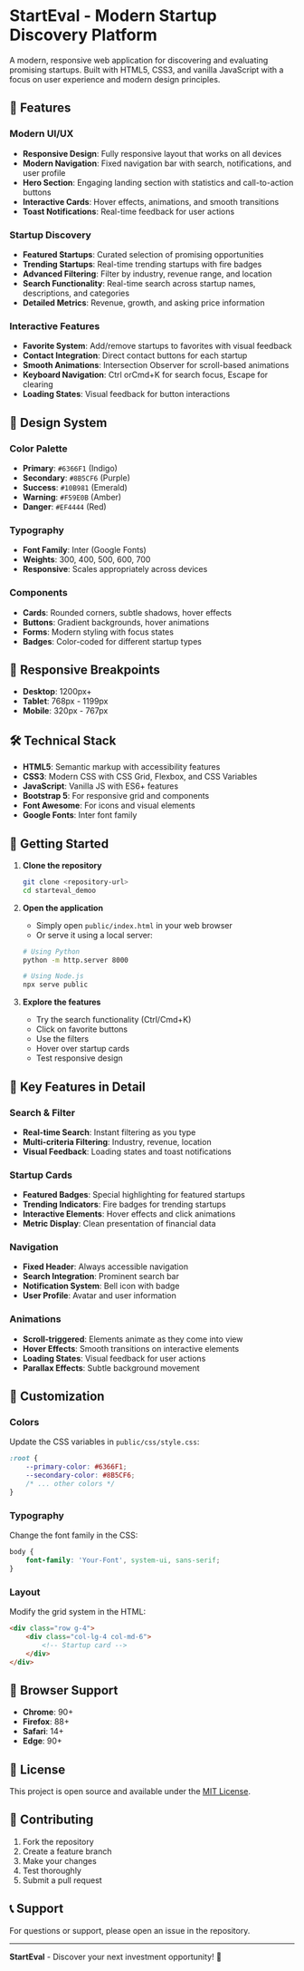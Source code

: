 # StartEval - Modern Startup Discovery Platform

A modern, responsive web application for discovering and evaluating promising startups. Built with HTML5, CSS3, and vanilla JavaScript with a focus on user experience and modern design principles.

## 🚀 Features

### Modern UI/UX
- **Responsive Design**: Fully responsive layout that works on all devices
- **Modern Navigation**: Fixed navigation bar with search, notifications, and user profile
- **Hero Section**: Engaging landing section with statistics and call-to-action buttons
- **Interactive Cards**: Hover effects, animations, and smooth transitions
- **Toast Notifications**: Real-time feedback for user actions

### Startup Discovery
- **Featured Startups**: Curated selection of promising opportunities
- **Trending Startups**: Real-time trending startups with fire badges
- **Advanced Filtering**: Filter by industry, revenue range, and location
- **Search Functionality**: Real-time search across startup names, descriptions, and categories
- **Detailed Metrics**: Revenue, growth, and asking price information

### Interactive Features
- **Favorite System**: Add/remove startups to favorites with visual feedback
- **Contact Integration**: Direct contact buttons for each startup
- **Smooth Animations**: Intersection Observer for scroll-based animations
- **Keyboard Navigation**: Ctrl orCmd+K for search focus, Escape for clearing
- **Loading States**: Visual feedback for button interactions

## 🎨 Design System

### Color Palette
- **Primary**: `#6366F1` (Indigo)
- **Secondary**: `#8B5CF6` (Purple)
- **Success**: `#10B981` (Emerald)
- **Warning**: `#F59E0B` (Amber)
- **Danger**: `#EF4444` (Red)

### Typography
- **Font Family**: Inter (Google Fonts)
- **Weights**: 300, 400, 500, 600, 700
- **Responsive**: Scales appropriately across devices

### Components
- **Cards**: Rounded corners, subtle shadows, hover effects
- **Buttons**: Gradient backgrounds, hover animations
- **Forms**: Modern styling with focus states
- **Badges**: Color-coded for different startup types

## 📱 Responsive Breakpoints

- **Desktop**: 1200px+
- **Tablet**: 768px - 1199px
- **Mobile**: 320px - 767px

## 🛠️ Technical Stack

- **HTML5**: Semantic markup with accessibility features
- **CSS3**: Modern CSS with CSS Grid, Flexbox, and CSS Variables
- **JavaScript**: Vanilla JS with ES6+ features
- **Bootstrap 5**: For responsive grid and components
- **Font Awesome**: For icons and visual elements
- **Google Fonts**: Inter font family

## 🚀 Getting Started

1. **Clone the repository**
   ```bash
   git clone <repository-url>
   cd starteval_demoo
   ```

2. **Open the application**
   - Simply open `public/index.html` in your web browser
   - Or serve it using a local server:
   ```bash
   # Using Python
   python -m http.server 8000
   
   # Using Node.js
   npx serve public
   ```

3. **Explore the features**
   - Try the search functionality (Ctrl/Cmd+K)
   - Click on favorite buttons
   - Use the filters
   - Hover over startup cards
   - Test responsive design

## 🎯 Key Features in Detail

### Search & Filter
- **Real-time Search**: Instant filtering as you type
- **Multi-criteria Filtering**: Industry, revenue, location
- **Visual Feedback**: Loading states and toast notifications

### Startup Cards
- **Featured Badges**: Special highlighting for featured startups
- **Trending Indicators**: Fire badges for trending startups
- **Interactive Elements**: Hover effects and click animations
- **Metric Display**: Clean presentation of financial data

### Navigation
- **Fixed Header**: Always accessible navigation
- **Search Integration**: Prominent search bar
- **Notification System**: Bell icon with badge
- **User Profile**: Avatar and user information

### Animations
- **Scroll-triggered**: Elements animate as they come into view
- **Hover Effects**: Smooth transitions on interactive elements
- **Loading States**: Visual feedback for user actions
- **Parallax Effects**: Subtle background movement

## 🎨 Customization

### Colors
Update the CSS variables in `public/css/style.css`:
```css
:root {
    --primary-color: #6366F1;
    --secondary-color: #8B5CF6;
    /* ... other colors */
}
```

### Typography
Change the font family in the CSS:
```css
body {
    font-family: 'Your-Font', system-ui, sans-serif;
}
```

### Layout
Modify the grid system in the HTML:
```html
<div class="row g-4">
    <div class="col-lg-4 col-md-6">
        <!-- Startup card -->
    </div>
</div>
```

## 🔧 Browser Support

- **Chrome**: 90+
- **Firefox**: 88+
- **Safari**: 14+
- **Edge**: 90+

## 📄 License

This project is open source and available under the [MIT License](LICENSE).

## 🤝 Contributing

1. Fork the repository
2. Create a feature branch
3. Make your changes
4. Test thoroughly
5. Submit a pull request

## 📞 Support

For questions or support, please open an issue in the repository.

---

**StartEval** - Discover your next investment opportunity! 🚀
